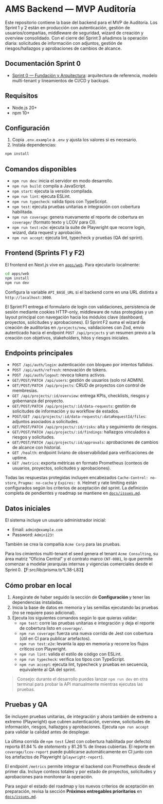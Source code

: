 # AMS Backend — MVP Auditoría

Este repositorio contiene la base del backend para el MVP de Auditoría. Los Sprint 1 y 2 están en producción con autenticación, gestión de usuarios/compañías, middleware de seguridad, wizard de creación y overview consolidado. Con el cierre del Sprint 3 añadimos la operación diaria: solicitudes de información con adjuntos, gestión de riesgos/hallazgos y aprobaciones de cambios de alcance.

## Documentación Sprint 0

- [Sprint 0 — Fundación y Arquitectura](docs/sprint-0-foundation.md): arquitectura de referencia, modelo multi-tenant y lineamientos de CI/CD y backups.

## Requisitos

- Node.js 20+
- npm 10+

## Configuración

1. Copia `.env.example` a `.env` y ajusta los valores si es necesario.
2. Instala dependencias:

```bash
npm install
```

## Comandos disponibles

- `npm run dev`: inicia el servidor en modo desarrollo.
- `npm run build`: compila a JavaScript.
- `npm start`: ejecuta la versión compilada.
- `npm run lint`: ejecuta ESLint.
- `npm run typecheck`: valida tipos con TypeScript.
- `npm test`: ejecuta pruebas unitarias e integración con cobertura habilitada.
- `npm run coverage`: genera nuevamente el reporte de cobertura en `coverage/` (formato texto y LCOV para CI).
- `npm run test:e2e`: ejecuta la suite de Playwright que recorre login, wizard, data request y aprobación.
- `npm run accept`: ejecuta lint, typecheck y pruebas (QA del sprint).

## Frontend (Sprints F1 y F2)

El frontend en Next.js vive en [`apps/web`](apps/web). Para ejecutarlo localmente:

```bash
cd apps/web
npm install
npm run dev
```

Configura la variable `API_BASE_URL` si el backend corre en una URL distinta a `http://localhost:3000`.

El Sprint F1 entrega el formulario de login con validaciones, persistencia de sesión mediante cookies HTTP-only, middleware de
rutas protegidas y un layout principal con navegación hacia los módulos clave (dashboard, proyectos, solicitudes y aprobaciones).
El Sprint F2 suma el wizard de creación de auditorías en `/projects/new`, validaciones con Zod, envío autenticado hacia el
endpoint `POST /api/projects` y un resumen previo a la creación con objetivos, stakeholders, hitos y riesgos iniciales.

## Endpoints principales

- `POST /api/auth/login`: autenticación con bloqueo por intentos fallidos.
- `POST /api/auth/refresh`: renovación de tokens.
- `POST /api/auth/logout`: revoca tokens activos.
- `GET/POST/PATCH /api/users`: gestión de usuarios (solo rol ADMIN).
- `GET/POST/PATCH /api/projects`: CRUD de proyectos con control de membresías.
- `GET /api/projects/:id/overview`: entrega KPIs, checklists, riesgos y gobernanza del proyecto.
- `GET/POST/PATCH /api/projects/:id/data-requests`: gestión de solicitudes de información y su workflow de estados.
- `POST/GET /api/projects/:id/data-requests/:dataRequestId/files`: adjuntos asociados a solicitudes.
- `GET/POST/PATCH /api/projects/:id/risks`: alta y seguimiento de riesgos.
- `GET/POST/PATCH /api/projects/:id/findings`: hallazgos vinculados a riesgos y solicitudes.
- `GET/POST/PATCH /api/projects/:id/approvals`: aprobaciones de cambios de alcance con historial.
- `GET /health`: endpoint liviano de observabilidad para verificaciones de uptime.
- `GET /metrics`: exporta métricas en formato Prometheus (conteos de usuarios, proyectos, solicitudes y aprobaciones).

Todas las respuestas protegidas incluyen encabezados `Cache-Control: no-store`, `Pragma: no-cache` y `Expires: 0`. Helmet y rate limiting están configurados según los criterios de aceptación del sprint. La definición completa de pendientes y roadmap se mantiene en [`docs/issues.md`](docs/issues.md).

## Datos iniciales

El sistema incluye un usuario administrador inicial:

- Email: `admin@example.com`
- Password: `Admin123!`

También se crea la compañía `Acme Corp` para las pruebas.

Para los cimientos multi-tenant el seed genera el tenant `Acme Consulting`, su área matriz “Oficina Central” y el contrato marco `CNT-0001`, lo que permite comenzar a modelar jerarquías internas y vigencias comerciales desde el Sprint 0.【F:src/lib/prisma.ts†L38-L83】

## Cómo probar en local

1. Asegúrate de haber seguido la sección de **Configuración** y tener las dependencias instaladas.
2. Inicia la base de datos en memoria y las semillas ejecutando las pruebas (no se requiere paso adicional).
3. Ejecuta los siguientes comandos según lo que quieras validar:
   - `npm test`: corre las pruebas unitarias e integración y deja el reporte de cobertura listo en `coverage/`.
   - `npm run coverage`: fuerza una nueva corrida de Jest con cobertura (útil en CI para publicar artefactos).
   - `npm run test:e2e`: levanta la app en memoria y recorre los flujos críticos con Playwright.
   - `npm run lint`: valida el estilo de código con ESLint.
   - `npm run typecheck`: verifica los tipos con TypeScript.
   - `npm run accept`: ejecuta lint, typecheck y pruebas en secuencia, equivalente al QA del sprint.

> Consejo: durante el desarrollo puedes lanzar `npm run dev` en otra terminal para probar la API manualmente mientras ejecutas las pruebas.

## Pruebas y QA

Se incluyen pruebas unitarias, de integración y ahora también de extremo a extremo (Playwright) que cubren autenticación, overview, solicitudes de información, riesgos, hallazgos y aprobaciones. Ejecuta `npm run accept` para validar la calidad antes de desplegar.

La última corrida de `npm test` (Jest con cobertura habilitada por defecto) reporta 81.84 % de *statements* y 81.26 % de líneas cubiertas. El reporte en `coverage/lcov-report` puede publicarse automáticamente en CI junto con los artefactos de Playwright (`playwright-report`).

El endpoint `/metrics` permite integrar el backend con Prometheus desde el primer día. Incluye conteos totales y por estado de proyectos, solicitudes y aprobaciones para monitorear la operación.

Para seguir el estado del roadmap y los nuevos criterios de aceptación en preparación, revisa la sección **Próximos entregables prioritarios** en [`docs/issues.md`](docs/issues.md).
